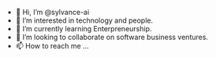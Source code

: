- 👋 Hi, I’m @sylvance-ai
- 👀 I’m interested in technology and people.
- 🌱 I’m currently learning Enterpreneurship.
- 💞️ I’m looking to collaborate on software business ventures.
- 📫 How to reach me ...

<!---
sylvance-ai/sylvance-ai is a ✨ special ✨ repository because its `README.md` (this file) appears on your GitHub profile.
You can click the Preview link to take a look at your changes.
--->
